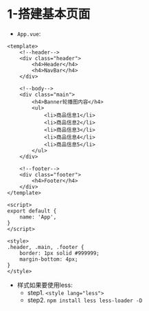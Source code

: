 # 1-搭建基本页面

- `App.vue`:

```vue
<template>
    <!--header-->
    <div class="header">
        <h4>Header</h4>
        <h4>NavBar</h4>
    </div>

    <!--body-->
    <div class="main">
        <h4>Banner轮播图内容</h4>
        <ul>
            <li>商品信息1</li>
            <li>商品信息2</li>
            <li>商品信息3</li>
            <li>商品信息4</li>
            <li>商品信息5</li>
        </ul>
    </div>

    <!--footer-->
    <div class="footer">
        <h4>Footer</h4>
    </div>
</template>

<script>
export default {
    name: 'App',
}
</script>

<style>
.header, .main, .footer {
    border: 1px solid #999999;
    margin-bottom: 4px;
}
</style>
```

- 样式如果要使用less:
  - step1. `<style lang="less">`
  - step2. `npm install less less-loader -D`